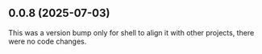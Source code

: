 ## 0.0.8 (2025-07-03)

This was a version bump only for shell to align it with other projects, there were no code changes.